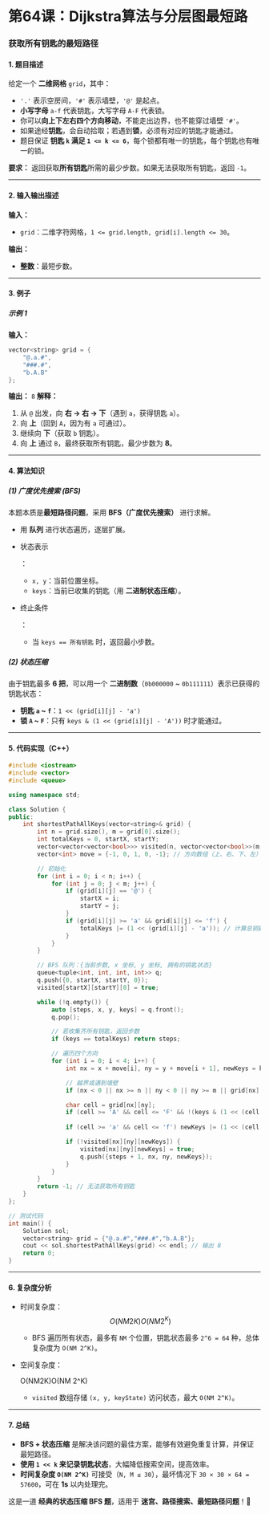 # 第64课：Dijkstra算法与分层图最短路

### **获取所有钥匙的最短路径**

#### **1. 题目描述**

给定一个 **二维网格** `grid`，其中：

- `'.'` 表示空房间，`'#'` 表示墙壁，`'@'` 是起点。
- **小写字母** `a-f` 代表钥匙，大写字母 `A-F` 代表锁。
- 你可以**向上下左右四个方向移动**，不能走出边界，也不能穿过墙壁 `'#'`。
- 如果途经**钥匙**，会自动拾取；若遇到**锁**，必须有对应的钥匙才能通过。
- 题目保证 **钥匙 `k` 满足 `1 <= k <= 6`**，每个锁都有唯一的钥匙，每个钥匙也有唯一的锁。

**要求：**
 返回获取**所有钥匙**所需的最少步数。如果无法获取所有钥匙，返回 `-1`。

------

#### **2. 输入输出描述**

**输入：**

- `grid`：二维字符网格，`1 <= grid.length, grid[i].length <= 30`。

**输出：**

- **整数**：最短步数。

------

#### **3. 例子**

##### **示例 1**

**输入：**

```cpp
vector<string> grid = {
    "@.a.#",
    "###.#",
    "b.A.B"
};
```

**输出：** `8`
 **解释：**

1. 从 `@` 出发，向 **右 → 右 → 下**（遇到 `a`，获得钥匙 `a`）。
2. 向 **上**（回到 `A`，因为有 `a` 可通过）。
3. 继续向 **下**（获取 `b` 钥匙）。
4. 向 **上** 通过 `B`，最终获取所有钥匙，最少步数为 **8**。

------

#### **4. 算法知识**

##### **(1) 广度优先搜索 (BFS)**

本题本质是**最短路径问题**，采用 **BFS（广度优先搜索）** 进行求解。

- 用 **队列** 进行状态遍历，逐层扩展。

- 状态表示

  ：

  - `x, y`：当前位置坐标。
  - `keys`：当前已收集的钥匙（用 **二进制状态压缩**）。

- 终止条件

  ：

  - 当 `keys == 所有钥匙` 时，返回最小步数。

##### **(2) 状态压缩**

由于钥匙最多 **6 把**，可以用一个 **二进制数**（`0b000000` ~ `0b111111`）表示已获得的钥匙状态：

- **钥匙 `a` ~ `f`**：`1 << (grid[i][j] - 'a')`
- **锁 `A` ~ `F`**：只有 `keys & (1 << (grid[i][j] - 'A'))` 时才能通过。

------

#### **5. 代码实现（C++）**

```cpp
#include <iostream>
#include <vector>
#include <queue>

using namespace std;

class Solution {
public:
    int shortestPathAllKeys(vector<string>& grid) {
        int n = grid.size(), m = grid[0].size();
        int totalKeys = 0, startX, startY;
        vector<vector<vector<bool>>> visited(n, vector<vector<bool>>(m, vector<bool>(1 << 6, false)));
        vector<int> move = {-1, 0, 1, 0, -1}; // 方向数组（上、右、下、左）

        // 初始化
        for (int i = 0; i < n; i++) {
            for (int j = 0; j < m; j++) {
                if (grid[i][j] == '@') { 
                    startX = i; 
                    startY = j; 
                }
                if (grid[i][j] >= 'a' && grid[i][j] <= 'f') {
                    totalKeys |= (1 << (grid[i][j] - 'a')); // 计算总钥匙数
                }
            }
        }

        // BFS 队列：{当前步数, x 坐标, y 坐标, 拥有的钥匙状态}
        queue<tuple<int, int, int, int>> q;
        q.push({0, startX, startY, 0});
        visited[startX][startY][0] = true;

        while (!q.empty()) {
            auto [steps, x, y, keys] = q.front();
            q.pop();

            // 若收集齐所有钥匙，返回步数
            if (keys == totalKeys) return steps;

            // 遍历四个方向
            for (int i = 0; i < 4; i++) {
                int nx = x + move[i], ny = y + move[i + 1], newKeys = keys;

                // 越界或遇到墙壁
                if (nx < 0 || nx >= n || ny < 0 || ny >= m || grid[nx][ny] == '#') continue;

                char cell = grid[nx][ny];
                if (cell >= 'A' && cell <= 'F' && !(keys & (1 << (cell - 'A')))) continue; // 遇到锁但没钥匙
                
                if (cell >= 'a' && cell <= 'f') newKeys |= (1 << (cell - 'a')); // 拾取钥匙

                if (!visited[nx][ny][newKeys]) {
                    visited[nx][ny][newKeys] = true;
                    q.push({steps + 1, nx, ny, newKeys});
                }
            }
        }
        return -1; // 无法获取所有钥匙
    }
};

// 测试代码
int main() {
    Solution sol;
    vector<string> grid = {"@.a.#","###.#","b.A.B"};
    cout << sol.shortestPathAllKeys(grid) << endl; // 输出 8
    return 0;
}
```

------

#### **6. 复杂度分析**

- 时间复杂度：
  $$
  O(NM2K)O(NM 2^K)
  $$


  - BFS 遍历所有状态，最多有 `NM` 个位置，钥匙状态最多 `2^6 = 64` 种，总体复杂度为 `O(NM 2^K)`。

- 空间复杂度：

  O(NM2K)O(NM 2^K)

  - `visited` 数组存储 `(x, y, keyState)` 访问状态，最大 `O(NM 2^K)`。

------

#### **7. 总结**

- **BFS + 状态压缩** 是解决该问题的最佳方案，能够有效避免重复计算，并保证最短路径。
- **使用 `1 << k` 来记录钥匙状态**，大幅降低搜索空间，提高效率。
- **时间复杂度 `O(NM 2^K)`** 可接受（`N, M ≤ 30`），最坏情况下 `30 × 30 × 64 = 57600`，可在 **1s** 以内处理完。

这是一道 **经典的状态压缩 BFS 题**，适用于 **迷宫、路径搜索、最短路径问题**！🚀